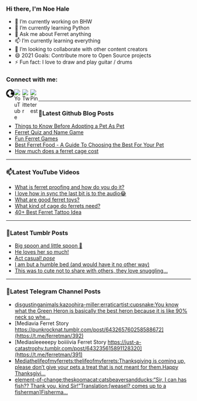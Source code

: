 ### Hi there, I'm Noe Hale

- 🔭 I’m currently working on BHW
- 🌱 I’m currently learning Python
- 💬 Ask me about Ferret anything
- 📫 I’m currently learning everything
- 🔭 I’m looking to collaborate with other content creators
- 😄 2021 Goals: Contribute more to Open Source projects
- ⚡ Fun fact: I love to draw and play guitar / drums

### Connect with me:

[<img align="left" alt="ferretvoice.com" width="22px" src="https://raw.githubusercontent.com/iconic/open-iconic/master/svg/globe.svg" />](https://ferretvoice.com)
[<img align="left" alt="YouTube" width="22px" src="https://cdn.jsdelivr.net/npm/simple-icons@v3/icons/youtube.svg" />](https://www.youtube.com/channel/UCk665XTfaMLVwFVWUmgnDiw)
[<img align="left" alt="Twitter" width="22px" src="https://cdn.jsdelivr.net/npm/simple-icons@v3/icons/twitter.svg" />](https://twitter.com/voiceferret)
[<img align="left" alt="Pinterest" width="22px" src="https://cdn.jsdelivr.net/npm/simple-icons@v3/icons/pinterest.svg" />](https://www.pinterest.com/voiceferret/)

<br />

---
### 🔭Latest Github Blog Posts
<!-- GITHUB:START -->
- [Things to Know Before Adopting a Pet As Pet](http://noehale.github.io/things-to-know-before-adopting-a-pet-as-pet/)
- [Ferret Quiz and Name Game](http://noehale.github.io/ferret-quiz/)
- [Fun Ferret Games](http://noehale.github.io/fun-ferret-games/)
- [Best Ferret Food - A Guide To Choosing the Best For Your Pet](http://noehale.github.io/best-ferret-food/)
- [How much does a ferret cage cost](http://noehale.github.io/how-much-does-a-ferret-cage-cost/)
<!-- GITHUB:END -->
---
### 📫Latest YouTube Videos

<!-- YOUTUBE:START -->
- [What is ferret proofing and how do you do it?](https://www.youtube.com/watch?v=81Syh_DJBQQ)
- [I love how in sync the last bit is to the audio😂](https://www.youtube.com/watch?v=WHBeGHwSlGY)
- [What are good ferret toys?](https://www.youtube.com/watch?v=tPxRilBzc0s)
- [What kind of cage do ferrets need?](https://www.youtube.com/watch?v=xzz6hC3sR5A)
- [40+ Best Ferret Tattoo Idea](https://www.youtube.com/watch?v=KIKqduR6Xcs)
<!-- YOUTUBE:END -->

---
### 📝Latest Tumblr Posts

<!-- TUMBLR:START -->
- [Big spoon and little spoon 🤗](https://come-forth-into-the-light.tumblr.com/post/643273348223303680)
- [He loves her so much!](https://come-forth-into-the-light.tumblr.com/post/643228044413288448)
- [Act casual! *pose*](https://come-forth-into-the-light.tumblr.com/post/643205445671157761)
- [I am but a humble bed (and would have it no other way)](https://come-forth-into-the-light.tumblr.com/post/643182727733051392)
- [This was to cute not to share with others, they love snuggling...](https://come-forth-into-the-light.tumblr.com/post/643137473037451264)
<!-- TUMBLR:END -->
---
### 📝Latest Telegram Channel Posts

<!-- TELEGRAM:START -->
- [disgustinganimals:kazoohira-miller:erraticartist:cupsnake:You know what the Green Heron is basically the best heron because it is like 90% neck so whe...](https://t.me/ferretman/393)
- [Mediavia Ferret Story https://punkrocknat.tumblr.com/post/643265760258588672](https://t.me/ferretman/392)
- [Mediasleeeeepy boiiiivia Ferret Story https://just-a-catastrophy.tumblr.com/post/643235615891128320](https://t.me/ferretman/391)
- [Mediathelifeofmyferrets:thelifeofmyferrets:Thanksgiving is coming up, please don’t give your pets a treat that is not meant for them.Happy Thanksgivi...](https://t.me/ferretman/390)
- [element-of-change:theskoomacat:catsbeaversandducks:“Sir, I can has fish?? Thank you, kind Sir!”Translation:[weasel? comes up to a fisherman]Fisherma...](https://t.me/ferretman/389)
<!-- TELEGRAM:END -->
